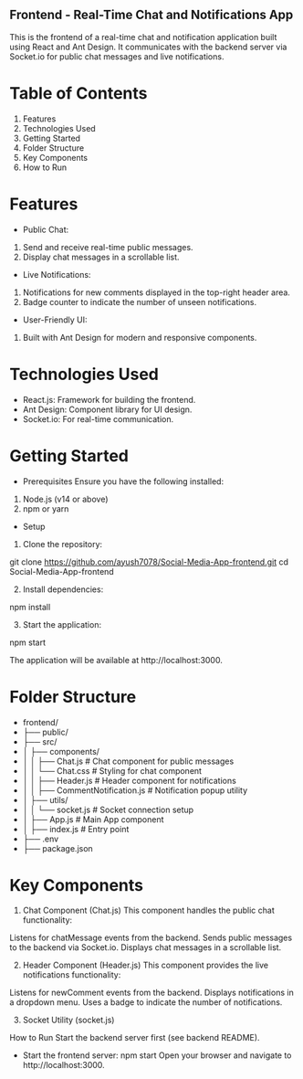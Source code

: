 ## Frontend - Real-Time Chat and Notifications App
This is the frontend of a real-time chat and notification application built using React and Ant Design. It communicates with the backend server via Socket.io for public chat messages and live notifications.

# Table of Contents
1. Features
2. Technologies Used
3. Getting Started
4. Folder Structure
5. Key Components
6. How to Run


# Features
- Public Chat:

1. Send and receive real-time public messages.
2. Display chat messages in a scrollable list.

- Live Notifications:

1. Notifications for new comments displayed in the top-right header area.
2. Badge counter to indicate the number of unseen notifications.

- User-Friendly UI:

1. Built with Ant Design for modern and responsive components.

# Technologies Used
- React.js: Framework for building the frontend.
- Ant Design: Component library for UI design.
- Socket.io: For real-time communication.

# Getting Started
- Prerequisites
Ensure you have the following installed:

1. Node.js (v14 or above)
2. npm or yarn

- Setup
1. Clone the repository:

git clone https://github.com/ayush7078/Social-Media-App-frontend.git
cd Social-Media-App-frontend

2. Install dependencies:

npm install

3. Start the application:

npm start

The application will be available at http://localhost:3000.

# Folder Structure
- frontend/
- ├── public/
- ├── src/
- │   ├── components/
- │   │   ├── Chat.js           # Chat component for public messages
- │   │   └── Chat.css              # Styling for chat component
- │   │   ├── Header.js         # Header component for notifications
- │   │   ├── CommentNotification.js  # Notification popup utility
- │   ├── utils/
- │   │   └── socket.js         # Socket connection setup
- │   ├── App.js                # Main App component
- │   ├── index.js              # Entry point
- ├── .env
- ├── package.json


# Key Components
1. Chat Component (Chat.js)
This component handles the public chat functionality:

Listens for chatMessage events from the backend.
Sends public messages to the backend via Socket.io.
Displays chat messages in a scrollable list.

2. Header Component (Header.js)
This component provides the live notifications functionality:

Listens for newComment events from the backend.
Displays notifications in a dropdown menu.
Uses a badge to indicate the number of notifications.

3. Socket Utility (socket.js)

How to Run
Start the backend server first (see backend README).

- Start the frontend server:
npm start
Open your browser and navigate to http://localhost:3000.